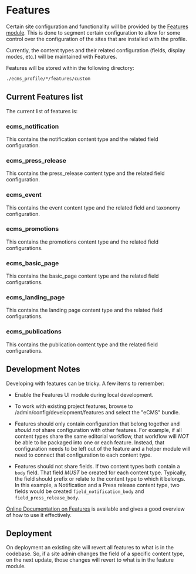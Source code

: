 # Features

Certain site configuration and functionality will be provided by the [Features module].
This is done to segment certain configuration to allow for some control over the configuration of the sites
that are installed with the profile.

Currently, the content types and their related configuration (fields, display modes, etc.)
will be maintained with Features.

Features will be stored within the following directory: 

```bash
./ecms_profile/*/features/custom
```

## Current Features list
The current list of features is:

### ecms_notification
This contains the notification content type and the related field configuration.

### ecms_press_release
This contains the press_release content type and the related field configuration.

### ecms_event
This contains the event content type and the related field and taxonomy configuration.

### ecms_promotions
This contains the promotions content type and the related field configurations.

### ecms_basic_page
This contains the basic_page content type and the related field configurations.

### ecms_landing_page
This contains the landing page content type and the related field configurations.

### ecms_publications
This contains the publication content type and the related field configurations.

## Development Notes
Developing with features can be tricky. A few items to remember:

- Enable the Features UI module during local development.

- To work with existing project features, browse to /admin/config/development/features and select the "eCMS" bundle.

- Features should only contain configuration that belong together and _should not_ share configuration with other features.
For example, if all content types share the same editorial workflow, that workflow will _NOT_ be able to be packaged
into one or each feature. Instead, that configuration needs to be left out of the feature and a helper module will need to connect
that configuration to each content type.

- Features should not share fields. If two content types both contain a `body` field. That field _MUST_ be created for each content type. Typically, the field should prefix or relate
to the content type to which it belongs. In this example, a Notification and a Press release content type, two fields would be created `field_notification_body` and `field_press_release_body`.

[Online Documentation on Features] is available and gives a good overview of how to use it effectively.
    
## Deployment
On deployment an existing site will revert all features to what is in the codebase. So, if a site admin changes the field of a specific
content type, on the next update, those changes will revert to what is in the feature module.


[Features module]: https://www.drupal.org/project/features
[Online Documentation on Features]: https://www.drupal.org/docs/contributed-modules/features
